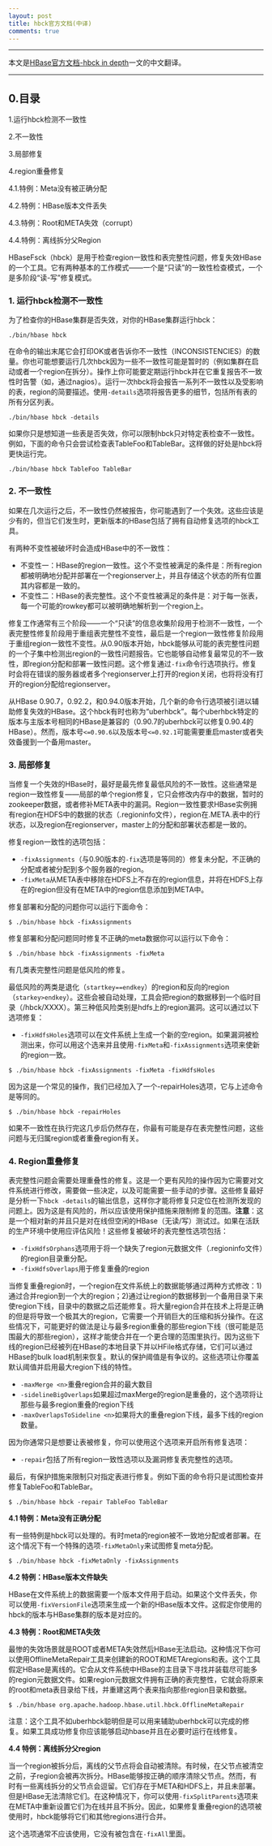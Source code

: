 ```yaml
---
layout: post
title: hbck官方文档(中译)
comments: true
---
```


---

本文是[HBase官方文档-hbck in depth](http://hbase.apache.org/0.94/book/hbck.in.depth.html)一文的中文翻译。

---

## 0.目录

1.运行hbck检测不一致性

2.不一致性

3.局部修复

4.region重叠修复

4.1.特例：Meta没有被正确分配

4.2.特例：HBase版本文件丢失

4.3.特例：Root和META失效（corrupt）

4.4.特例：离线拆分父Region

HBaseFsck（hbck）是用于检查region一致性和表完整性问题，修复失效HBase的一个工具。它有两种基本的工作模式——一个是“只读”的一致性检查模式，一个是多阶段“读-写”修复模式。

### 1. 运行hbck检测不一致性
为了检查你的HBase集群是否失效，对你的HBase集群运行hbck：

`./bin/hbase hbck`

在命令的输出末尾它会打印OK或者告诉你不一致性（INCONSISTENCIES）的数量。你也可能想要运行几次hbck因为一些不一致性可能是暂时的（例如集群在启动或者一个region在拆分）。操作上你可能要定期运行hbck并在它重复报告不一致性时告警（如，通过nagios）。运行一次hbck将会报告一系列不一致性以及受影响的表，region的简要描述。使用`-details`选项将报告更多的细节，包括所有表的所有分区列表。

`./bin/hbase hbck -details`

如果你只是想知道一些表是否失效，你可以限制hbck只对特定表检查不一致性。例如，下面的命令只会尝试检查表TableFoo和TableBar。这样做的好处是hbck将更快运行完。

`./bin/hbase hbck TableFoo TableBar`

### 2. 不一致性
如果在几次运行之后，不一致性仍然被报告，你可能遇到了一个失效。这些应该是少有的，但当它们发生时，更新版本的HBase包括了拥有自动修复选项的hbck工具。

有两种不变性被破坏时会造成HBase中的不一致性：

- 不变性一：HBase的region一致性。这个不变性被满足的条件是：所有region都被明确地分配并部署在一个regionserver上，并且存储这个状态的所有位置其内容都是一致的。
- 不变性二：HBase的表完整性。这个不变性被满足的条件是：对于每一张表，每一个可能的rowkey都可以被明确地解析到一个region上。

修复工作通常有三个阶段——一个“只读”的信息收集阶段用于检测不一致性，一个表完整性修复阶段用于重组表完整性不变性，最后是一个region一致性修复阶段用于重组region一致性不变性。从0.90版本开始，hbck能够从可能的表完整性问题的一个子集中检测出region的一致性问题报告。它也能够自动修复最常见的不一致性，即region分配和部署一致性问题。这个修复通过`-fix`命令行选项执行。修复时会将在错误的服务器或者多个regionserver上打开的region关闭，也将将没有打开的region分配给regionserver。

从HBase 0.90.7，0.92.2，和0.94.0版本开始，几个新的命令行选项被引进以辅助修复失效的HBase。这个hbck有时也称为“uberhbck”。每个uberhbck特定的版本与主版本号相同的HBase是兼容的（0.90.7的uberhbck可以修复0.90.4的HBase）。然而，版本号`<=0.90.6`以及版本号`<=0.92.1`可能需要重启master或者失效备援到一个备用master。

### 3. 局部修复
当修复一个失效的HBase时，最好是最先修复最低风险的不一致性。这些通常是region一致性修复——局部的单个region修复，它只会修改内存中的数据，暂时的zookeeper数据，或者修补META表中的漏洞。Region一致性要求HBase实例拥有region在HDFS中的数据的状态（.regioninfo文件），region在.META.表中的行状态，以及region在regionserver，master上的分配和部署状态都是一致的。

修复region一致性的选项包括：

- `-fixAssignments`（与0.90版本的`-fix`选项是等同的）修复未分配，不正确的分配或者被分配到多个服务器的region。
- `-fixMeta`从META表中移除在HDFS上不存在的region信息，并将在HDFS上存在的region但没有在META中的region信息添加到META中。

修复部署和分配的问题你可以运行下面命令：

`$ ./bin/hbase hbck -fixAssignments`

修复部署和分配问题同时修复不正确的meta数据你可以运行以下命令：

`$ ./bin/hbase hbck -fixAssignments -fixMeta`

有几类表完整性问题是低风险的修复。

最低风险的两类是退化（`startkey==endkey`）的region和反向的region（`starkey>endkey`）。这些会被自动处理，工具会把region的数据移到一个临时目录（/hbck/XXXX）。第三种低风险类别是hdfs上的region漏洞。这可以通过以下选项修复：

- `-fixHdfsHoles`选项可以在文件系统上生成一个新的空region。如果漏洞被检测出来，你可以用这个选来并且使用`-fixMeta`和`-fixAssignments`选项来使新的region一致。

`$ ./bin/hbase hbck -fixAssignments -fixMeta -fixHdfsHoles`

因为这是一个常见的操作，我们已经加入了一个-repairHoles选项，它与上述命令是等同的。

`$ ./bin/hbase hbck -repairHoles`

如果不一致性在执行完这几步后仍然存在，你最有可能是存在表完整性问题，这些问题与无归属region或者重叠region有关。

### 4. Region重叠修复
表完整性问题会需要处理重叠性的修复。这是一个更有风险的操作因为它需要对文件系统进行修改，需要做一些决定，以及可能需要一些手动的步骤。这些修复最好是分析一下`hbck -details`的输出信息，这样你才能将修复只定位在检测所发现的问题上。因为这是有风险的，所以应该使用保护措施来限制修复的范围。**注意**：这是一个相对新的并且只是对在线但空闲的HBase（无读/写）测试过。如果在活跃的生产环境中使用应评估风险！这些修复被破坏的表完整性选项包括：

- `-fixHdfsOrphans`选项用于将一个缺失了region元数据文件（.regioninfo文件）的region目录重分配。
- `-fixHdfsOverlaps`用于修复重叠的region

当修复重叠region时，一个region在文件系统上的数据能够通过两种方式修改：1)通过合并region到一个大的region；2)通过让region的数据移到一个备用目录下来使region下线，目录中的数据之后还能修复。将大量region合并在技术上将是正确的但是将导致一个极其大的region，它需要一个开销巨大的压缩和拆分操作。在这些情况下，可能更好的做法是让与最多region重叠的那些region下线（很可能是范围最大的那些region），这样才能使合并在一个更合理的范围里执行。因为这些下线的region已经被列在HBase的本地目录下并以HFile格式存储，它们可以通过HBase的bulk load机制来恢复。默认的保护阈值是有争议的。这些选项让你覆盖默认阈值并启用最大region下线的特性。

- `-maxMerge <n>`重叠region合并的最大数目
- `-sidelineBigOverlaps`如果超过maxMerge的region是重叠的，这个选项将让那些与最多region重叠的region下线
- `-maxOverlapsToSideline <n>`如果将大的重叠region下线，最多下线的region数量。

因为你通常只是想要让表被修复，你可以使用这个选项来开启所有修复选项：

- `-repair`包括了所有region一致性选项以及漏洞修复表完整性的选项。

最后，有保护措施来限制只对指定表进行修复。例如下面的命令将只是试图检查并修复TableFoo和TableBar。

`$ ./bin/hbase hbck -repair TableFoo TableBar`

**4.1 特例：Meta没有正确分配**

有一些特例是hbck可以处理的。有时meta的region被不一致地分配或者部署。在这个情况下有一个特殊的选项`-fixMetaOnly`来试图修复meta分配。

`$ ./bin/hbase hbck -fixMetaOnly -fixAssignments`

**4.2 特例：HBase版本文件缺失**

HBase在文件系统上的数据需要一个版本文件用于启动。如果这个文件丢失，你可以使用`-fixVersionFile`选项来生成一个新的HBase版本文件。这假定你使用的hbck的版本与HBase集群的版本是对应的。

**4.3 特例：Root和META失效**

最惨的失效场景就是ROOT或者META失效然后HBase无法启动。这种情况下你可以使用OfflineMetaRepair工具来创建新的ROOT和METAregions和表。这个工具假定HBase是离线的。它会从文件系统中HBase的主目录下寻找并装载尽可能多的region元数据文件。如果region元数据文件拥有正确的表完整性，它就会将原来的root和meta表目录给下线，并重建这两个表来指向那些region目录和数据。

`$ ./bin/hbase org.apache.hadoop.hbase.util.hbck.OfflineMetaRepair`

注意：这个工具不如uberhbck聪明但是可以用来辅助uberhbck可以完成的修复。如果工具成功修复你应该能够启动hbase并且在必要时运行在线修复。

**4.4 特例：离线拆分父region**

当一个region被拆分后，离线的父节点将会自动被清除。有时候，在父节点被清空之前，子region会被再次拆分。HBase能够按正确的顺序清除父节点。然而，有时有一些离线拆分的父节点会逗留。它们存在于META和HDFS上，并且未部署。但是HBase无法清除它们。在这种情况下，你可以使用`-fixSplitParents`选项来在META中重新设置它们为在线并且不拆分。因此，如果修复重叠region的选项被使用时，hbck能够将它们和其他regions进行合并。

这个选项通常不应该使用，它没有被包含在`-fixAll`里面。
